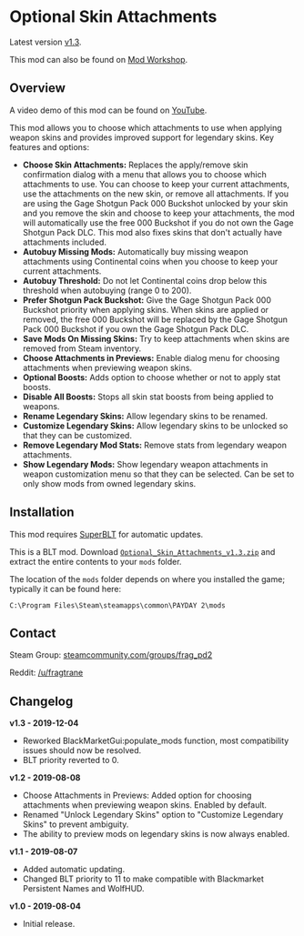 # Optional Skin Attachments

Latest version [v1.3](https://github.com/fragtrane/Payday-2-Mods/raw/master/Optional%20Skin%20Attachments/Optional_Skin_Attachments_v1.3.zip).

This mod can also be found on [Mod Workshop](https://modworkshop.net/mydownloads.php?action=view_down&did=25474).

## Overview

A video demo of this mod can be found on [YouTube](https://www.youtube.com/watch?v=LMdNRZA4hpw).

This mod allows you to choose which attachments to use when applying weapon skins and provides improved support for legendary skins. Key features and options:

- **Choose Skin Attachments:** Replaces the apply/remove skin confirmation dialog with a menu that allows you to choose which attachments to use. You can choose to keep your current attachments, use the attachments on the new skin, or remove all attachments. If you are using the Gage Shotgun Pack 000 Buckshot unlocked by your skin and you remove the skin and choose to keep your attachments, the mod will automatically use the free 000 Buckshot if you do not own the Gage Shotgun Pack DLC. This mod also fixes skins that don't actually have attachments included.
- **Autobuy Missing Mods:** Automatically buy missing weapon attachments using Continental coins when you choose to keep your current attachments.
- **Autobuy Threshold:** Do not let Continental coins drop below this threshold when autobuying (range 0 to 200).
- **Prefer Shotgun Pack Buckshot:** Give the Gage Shotgun Pack 000 Buckshot priority when applying skins. When skins are applied or removed, the free 000 Buckshot will be replaced by the Gage Shotgun Pack 000 Buckshot if you own the Gage Shotgun Pack DLC.
- **Save Mods On Missing Skins:** Try to keep attachments when skins are removed from Steam inventory.
- **Choose Attachments in Previews:** Enable dialog menu for choosing attachments when previewing weapon skins.
- **Optional Boosts:** Adds option to choose whether or not to apply stat boosts.
- **Disable All Boosts:** Stops all skin stat boosts from being applied to weapons.
- **Rename Legendary Skins:** Allow legendary skins to be renamed.
- **Customize Legendary Skins:** Allow legendary skins to be unlocked so that they can be customized.
- **Remove Legendary Mod Stats:** Remove stats from legendary weapon attachments.
- **Show Legendary Mods:** Show legendary weapon attachments in weapon customization menu so that they can be selected. Can be set to only show mods from owned legendary skins.

## Installation

This mod requires [SuperBLT](https://superblt.znix.xyz) for automatic updates.

This is a BLT mod. Download [`Optional_Skin_Attachments_v1.3.zip`](https://github.com/fragtrane/Payday-2-Mods/raw/master/Optional%20Skin%20Attachments/Optional_Skin_Attachments_v1.3.zip) and extract the entire contents to your `mods` folder.

The location of the `mods` folder depends on where you installed the game; typically it can be found here:

```
C:\Program Files\Steam\steamapps\common\PAYDAY 2\mods
```

## Contact

Steam Group: [steamcommunity.com/groups/frag_pd2](https://steamcommunity.com/groups/frag_pd2)

Reddit: [/u/fragtrane](https://www.reddit.com/user/fragtrane)

## Changelog

**v1.3 - 2019-12-04**

- Reworked BlackMarketGui:populate_mods function, most compatibility issues should now be resolved.
- BLT priority reverted to 0.

**v1.2 - 2019-08-08**

- Choose Attachments in Previews: Added option for choosing attachments when previewing weapon skins. Enabled by default.
- Renamed "Unlock Legendary Skins" option to "Customize Legendary Skins" to prevent ambiguity.
- The ability to preview mods on legendary skins is now always enabled.

**v1.1 - 2019-08-07**

- Added automatic updating.
- Changed BLT priority to 11 to make compatible with Blackmarket Persistent Names and WolfHUD.

**v1.0 - 2019-08-04**

- Initial release.
